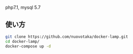 php7.1, mysql 5.7

## 使い方

```bash
git clone https://github.com/nuovotaka/docker-lamp.git
cd docker-lamp/
docker-compose up -d
```
